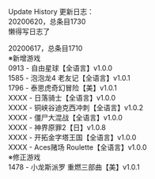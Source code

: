 Update History 更新日志：  
20200620，总条目1730  
懒得写日志了  
  
20200617，总条目1710  
※新增游戏  
0913 - 自由星球【全语言】v1.0.0  
1585 - 泡泡龙4 老友记【全语言】v1.0.1  
1796 - 泰思虎奇幻冒险【美】v1.0.1  
XXXX - 日落骑士【全语言】v1.0.0  
XXXX - 铜峡谷迪克西冲刺【全语言】v1.0.2  
XXXX - 僵尸大混战【全语言】v1.0.0  
XXXX - 神界原罪2【日】v1.0.8  
XXXX - 开拓金字塔王国【全语言】v1.0.0  
XXXX - Aces赌场 Roulette【全语言】v1.0.0  
※修正游戏  
1478 - 小龙斯派罗 重燃三部曲【美】v1.0.1  
